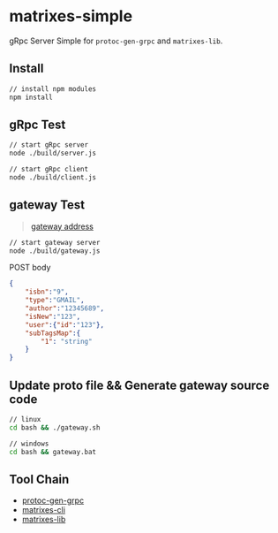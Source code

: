 matrixes-simple
=========================
gRpc Server Simple for `protoc-gen-grpc` and `matrixes-lib`.

## Install

```bash
// install npm modules
npm install
```

## gRpc Test

```bash
// start gRpc server
node ./build/server.js

// start gRpc client
node ./build/client.js
```

## gateway Test

> [gateway address](http://127.0.0.1:8081/v1/getBookUser)

```bash
// start gateway server
node ./build/gateway.js
```

POST body
```json
{
    "isbn":"9",
    "type":"GMAIL",
    "author":"12345689",
    "isNew":"123",
    "user":{"id":"123"},
    "subTagsMap":{
        "1": "string"
    }
}
```

## Update proto file && Generate gateway source code

```bash
// linux
cd bash && ./gateway.sh

// windows
cd bash && gateway.bat
```

## Tool Chain

- [protoc-gen-grpc](https://github.com/niklaus0823/protoc-gen-grpc)
- [matrixes-cli](https://github.com/niklaus0823/matrixes-cli)
- [matrixes-lib](https://github.com/niklaus0823/matrixes-lib)